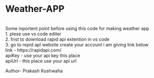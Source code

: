 # Weather-APP
<br>
Some inportent point before using this code for making weather app
<br>
1. plese use vs code editer <br>
2. frist to download rapid api extention in vs code <br>
3. go to repid api website create your account i am giving link below <br>
  link - https://rapidapi.com/   <br>
  apiKey - use your api key this place <br> 
  apiUrl -  this place use your api url <br>
  
Author- Prakash Kushwaha
